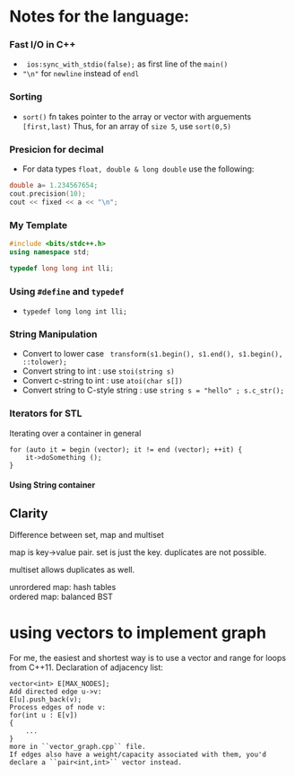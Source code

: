 # Notes for the language:

### Fast I/O in C++ 
- ``` ios:sync_with_stdio(false);``` as first line of the ```main()```
- ``` "\n" ``` for ```newline``` instead of ```endl```


### Sorting
- ```sort()``` fn takes pointer to the array or vector with arguements ```[first,last)```
Thus, for an array of ```size 5```, use ```sort(0,5)```


### Presicion for decimal
- For data types ```float, double & long double``` use the following: 
```c++ 
double a= 1.234567654;
cout.precision(10);
cout << fixed << a << "\n";
```

### My Template
``` c++ 
#include <bits/stdc++.h>
using namespace std;

typedef long long int lli;
```

### Using ```#define``` and ```typedef```
- ```typedef long long int lli;```

### String Manipulation
- Convert to lower case  ``` transform(s1.begin(), s1.end(), s1.begin(), ::tolower);```
- Convert string to int : use ``` stoi(string s) ```
- Convert c-string to int : use ``` atoi(char s[]) ```
- Convert string to C-style string : use ``` string s = "hello" ; s.c_str(); ```


### Iterators for STL

Iterating over a container in general
```
for (auto it = begin (vector); it != end (vector); ++it) {
    it->doSomething ();
}
```

#### Using String container


## Clarity

Difference between set, map and multiset

map is key->value pair.
set is just the key. 
duplicates are not possible. 

multiset allows duplicates as well.

unrordered map: hash tables  
ordered map: balanced BST

# using vectors to implement graph

For me, the easiest and shortest way is to use a vector and range for loops from C++11.
Declaration of adjacency list:
```
vector<int> E[MAX_NODES];
Add directed edge u->v:
E[u].push_back(v);
Process edges of node v:
for(int u : E[v])
{
    ...
}
more in ``vector_graph.cpp`` file.
If edges also have a weight/capacity associated with them, you'd declare a ``pair<int,int>`` vector instead.
```